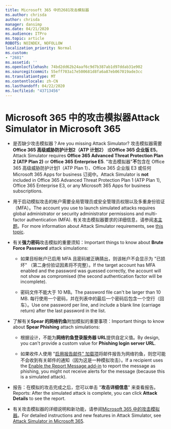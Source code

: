 ```yaml
---
title: Microsoft 365 中的2681攻击模拟器
ms.author: chrisda
author: chrisda
manager: dansimp
ms.date: 04/21/2020
ms.audience: ITPro
ms.topic: article
ROBOTS: NOINDEX, NOFOLLOW
localization_priority: Normal
ms.custom:
- "2681"
ms.assetid: ''
ms.openlocfilehash: 74bd2dd62b24aaf6c9d7b387ab1d97ddab31e902
ms.sourcegitcommit: 55eff703a17e500681d8fa6a87eb067019ade3cc
ms.translationtype: MT
ms.contentlocale: zh-CN
ms.lasthandoff: 04/22/2020
ms.locfileid: "43713456"
---
```

# <a name="attack-simulator-in-microsoft-365"></a><span data-ttu-id="c0ce0-102">Microsoft 365 中的攻击模拟器</span><span class="sxs-lookup"><span data-stu-id="c0ce0-102">Attack Simulator in Microsoft 365</span></span>

- <span data-ttu-id="c0ce0-103">是否缺少攻击模拟器？</span><span class="sxs-lookup"><span data-stu-id="c0ce0-103">Are you missing Attack Simulator?</span></span> <span data-ttu-id="c0ce0-104">攻击模拟器需要**Office 365 高级威胁防护计划2（ATP 计划2）** 或**Office 365 企业版 E5**。</span><span class="sxs-lookup"><span data-stu-id="c0ce0-104">Attack Simulator requires **Office 365 Advanced Threat Protection Plan 2 (ATP Plan 2)** or **Office 365 Enterprise E5**.</span></span> <span data-ttu-id="c0ce0-105">"攻击模拟器"**不**包含在 Office 365 高级威胁防护计划1（ATP Plan 1）、Office 365 企业版 E3 或任何 Microsoft 365 Apps for business 订阅中。</span><span class="sxs-lookup"><span data-stu-id="c0ce0-105">Attack Simulator is **not** included in Office 365 Advanced Threat Protection Plan 1 (ATP Plan 1), Office 365 Enterprise E3, or any Microsoft 365 Apps for business subscriptions.</span></span>

- <span data-ttu-id="c0ce0-106">用于启动模拟攻击的帐户需要全局管理员或安全管理员权限以及多重身份验证（MFA）。</span><span class="sxs-lookup"><span data-stu-id="c0ce0-106">The account you use to launch simulated attacks requires global administrator or security administrator permissions and multi-factor authentication (MFA).</span></span> <span data-ttu-id="c0ce0-107">有关攻击模拟器要求的详细信息，请参阅[本主题](https://docs.microsoft.com/office365/securitycompliance/attack-simulator#before-you-begin)。</span><span class="sxs-lookup"><span data-stu-id="c0ce0-107">For more information about Attack Simulator requirements, see [this topic](https://docs.microsoft.com/office365/securitycompliance/attack-simulator#before-you-begin).</span></span>

- <span data-ttu-id="c0ce0-108">有关**强力密码**攻击模拟的重要须知：</span><span class="sxs-lookup"><span data-stu-id="c0ce0-108">Important things to know about **Brute Force Password** attack simulations:</span></span>

  - <span data-ttu-id="c0ce0-109">如果目标帐户已启用 MFA 且密码被正确猜出，则该帐户不会显示为 "已损坏" （第二身份验证因素将不完整）。</span><span class="sxs-lookup"><span data-stu-id="c0ce0-109">If the target account has MFA enabled and the password was guessed correctly, the account will not show as compromised (the second authentication factor will be incomplete).</span></span>

  - <span data-ttu-id="c0ce0-110">密码文件不能大于 10 MB。</span><span class="sxs-lookup"><span data-stu-id="c0ce0-110">The password file can't be larger than 10 MB.</span></span> <span data-ttu-id="c0ce0-111">每行使用一个密码，并在列表中的最后一个密码后包含一个空行（回车）。</span><span class="sxs-lookup"><span data-stu-id="c0ce0-111">Use one password per line, and include a blank line (carriage return) after the last password in the list.</span></span>

- <span data-ttu-id="c0ce0-112">了解有关**Spear 的网络钓鱼**附加模拟的重要事项：</span><span class="sxs-lookup"><span data-stu-id="c0ce0-112">Important things to know about **Spear Phishing** attach simulations:</span></span>

  - <span data-ttu-id="c0ce0-113">根据设计，不能为**网络钓鱼登录服务器 URL**提供自定义值。</span><span class="sxs-lookup"><span data-stu-id="c0ce0-113">By design, you can't provide a custom value for **Phishing login server URL**.</span></span>

  - <span data-ttu-id="c0ce0-114">如果收件人使用 "[启用报告邮件" 加载项](https://docs.microsoft.com/microsoft-365/security/office-365-security/enable-the-report-message-add-in)将邮件报告为网络钓鱼，则您可能不会收到有关邮件的通知（因为这是一种模拟攻击）。</span><span class="sxs-lookup"><span data-stu-id="c0ce0-114">If a recipient uses the [Enable the Report Message add-in](https://docs.microsoft.com/microsoft-365/security/office-365-security/enable-the-report-message-add-in) to report the message as phishing, you might not receive alerts for the message (because this is a simulated attack).</span></span>

- <span data-ttu-id="c0ce0-115">报告：在模拟的攻击完成之后，您可以单击 "**攻击详细信息**" 来查看报告。</span><span class="sxs-lookup"><span data-stu-id="c0ce0-115">Reports: After the simulated attack is complete, you can click **Attack Details** to see the report.</span></span>

- <span data-ttu-id="c0ce0-116">有关攻击模拟器的详细说明和新功能，请参阅[Microsoft 365 中的攻击模拟器](https://docs.microsoft.com/microsoft-365/security/office-365-security/attack-simulator)。</span><span class="sxs-lookup"><span data-stu-id="c0ce0-116">For detailed instructions and new features in Attack Simulator, see [Attack Simulator in Microsoft 365](https://docs.microsoft.com/microsoft-365/security/office-365-security/attack-simulator).</span></span>

